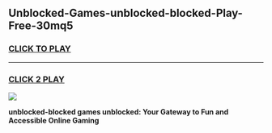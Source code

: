 
## Unblocked-Games-unblocked-blocked-Play-Free-30mq5
<h3>
<a href="https://premium76.site?title=unblocked-blocked&ref=21A">CLICK TO PLAY</a></h3>
<hr>

<h3>
<a href="https://premium76.site?title=unblocked-blocked&ref=21A">CLICK 2 PLAY</a>
  
</h3>

<a href="https://premium76.site?title=unblocked-blocked&ref=21A"><img src="https://clearcache.store/games.png"></a>


**unblocked-blocked games unblocked: Your Gateway to Fun and Accessible Online Gaming**
